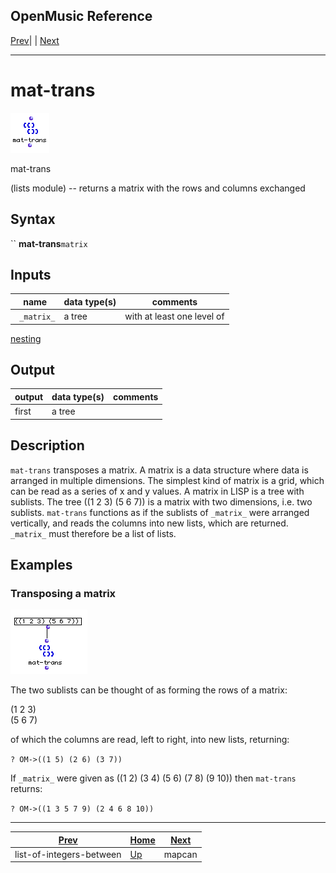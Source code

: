 OpenMusic Reference  
---  
[Prev](list-of-int-between)| | [Next](mapcan)  
  
* * *

# mat-trans

![](figures/functions/lists/mat-trans.png)

  
  
mat-trans  
  
(lists module) \-- returns a matrix with the rows and columns exchanged  

## Syntax

`` **mat-trans**` matrix `

## Inputs

name| data type(s)| comments  
---|---|---  
` _matrix_`|  a tree| with at least one level of
[nesting](glossary#NESTING)  
  
## Output

output| data type(s)| comments  
---|---|---  
first| a tree|  
  
## Description

`mat-trans` transposes a matrix. A matrix is a data structure where data is
arranged in multiple dimensions. The simplest kind of matrix is a grid, which
can be read as a series of x and y values. A matrix in LISP is a tree with
sublists. The tree ((1 2 3) (5 6 7)) is a matrix with two dimensions, i.e. two
sublists. `mat-trans` functions as if the sublists of `_matrix_` were arranged
vertically, and reads the columns into new lists, which are returned.
`_matrix_` must therefore be a list of lists.

## Examples

### Transposing a matrix

![](figures/functions/lists/mat-transEX1.png)

The two sublists can be thought of as forming the rows of a matrix:

  
(1 2 3)  
(5 6 7)  

of which the columns are read, left to right, into new lists, returning:

`? OM->((1 5) (2 6) (3 7))`

If `_matrix_` were given as ((1 2) (3 4) (5 6) (7 8) (9 10)) then `mat-trans`
returns:

`? OM->((1 3 5 7 9) (2 4 6 8 10))`

* * *

[Prev](list-of-int-between)| [Home](index)| [Next](mapcan)  
---|---|---  
list-of-integers-between| [Up](funcref.main)| mapcan

